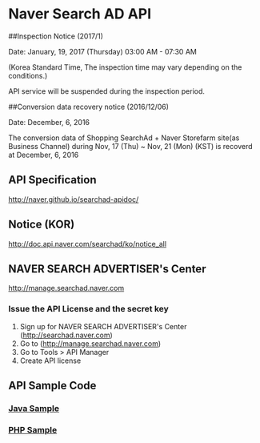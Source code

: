 # Naver Search AD API

##Inspection Notice (2017/1)

Date: January, 19, 2017 (Thursday) 03:00 AM - 07:30 AM 

(Korea Standard Time, The inspection time may vary depending on the conditions.)

API service will be suspended during the inspection period.

##Conversion data recovery notice (2016/12/06)

Date: December, 6, 2016

The conversion data of Shopping SearchAd + Naver Storefarm site(as Business Channel) 
during Nov, 17 (Thu) ~ Nov, 21 (Mon) (KST) is recoverd at December, 6, 2016

## API Specification
http://naver.github.io/searchad-apidoc/

## Notice (KOR)
http://doc.api.naver.com/searchad/ko/notice_all

## NAVER SEARCH ADVERTISER's Center
http://manage.searchad.naver.com

### Issue the API License and the secret key

1. Sign up for NAVER SEARCH ADVERTISER's Center (http://searchad.naver.com)
2. Go to (http://manage.searchad.naver.com)
3. Go to Tools > API Manager
4. Create API license


## API Sample Code

### [Java Sample](java-sample)
### [PHP Sample](php-sample)
